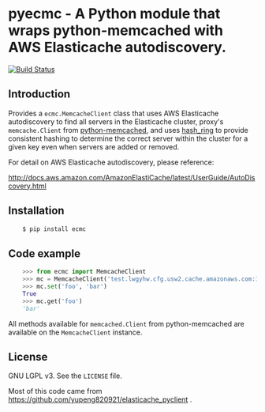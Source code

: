 # pyecmc - A Python module that wraps python-memcached with AWS Elasticache autodiscovery.

[![Build Status](https://travis-ci.org/saebyn/pyecmc.svg?branch=master)](https://travis-ci.org/saebyn/pyecmc)

## Introduction
Provides a `ecmc.MemcacheClient` class that uses AWS Elasticache autodiscovery
to find all servers in the Elasticache cluster, proxy's `memcache.Client` from
[python-memcached](https://pypi.python.org/pypi/python-memcached), and uses
[hash_ring](https://pypi.python.org/pypi/hash_ring/) to provide consistent
hashing to determine the correct server within the cluster for a given key
even when servers are added or removed.

For detail on AWS Elasticache autodiscovery, please reference:

http://docs.aws.amazon.com/AmazonElastiCache/latest/UserGuide/AutoDiscovery.html



## Installation

```bash
    $ pip install ecmc
```


## Code example

```python
    >>> from ecmc import MemcacheClient
    >>> mc = MemcacheClient('test.lwgyhw.cfg.usw2.cache.amazonaws.com:11211')
    >>> mc.set('foo', 'bar')
    True
    >>> mc.get('foo')
    'bar'
```

All methods available for `memcached.Client` from python-memcached are
available on the `MemcacheClient` instance.


## License

GNU LGPL v3. See the `LICENSE` file.

Most of this code came from https://github.com/yupeng820921/elasticache_pyclient .
